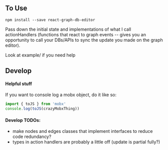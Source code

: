## To Use

`npm install --save react-graph-db-editor`

Pass down the initial state and implementations of what I call actionHandlers (functions that react to graph events -- gives you an opportunity to call your DBs/APIs to sync the update you made on the graph editor).

Look at example/ if you need help

## Develop

#### Helpful stuff

If you want to console log a mobx object, do it like so:

```javascript
import { toJS } from 'mobx'
console.log(toJS(crazyMobxThing))
```

#### Develop TODOs:

- make nodes and edges classes that implement interfaces to reduce code redundancy?
- types in action handlers are probably a little off (update is partial fully?)
